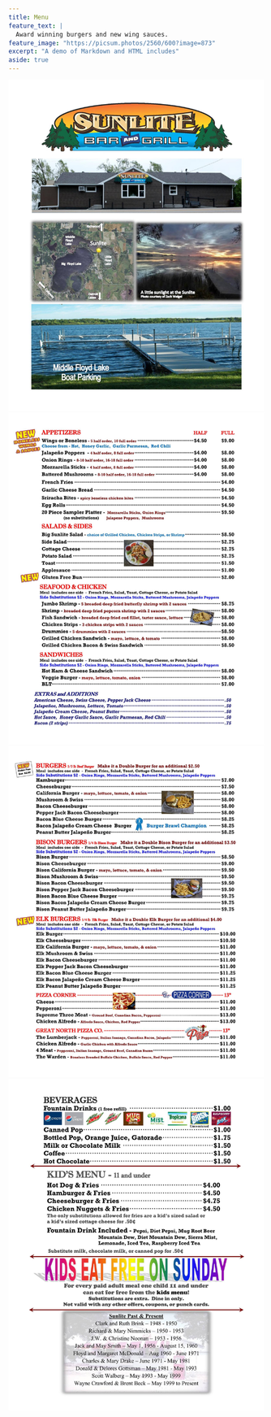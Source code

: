 ```yaml
---
title: Menu
feature_text: |
  Award winning burgers and new wing sauces.
feature_image: "https://picsum.photos/2560/600?image=873"
excerpt: "A demo of Markdown and HTML includes"
aside: true
---
```



<img src="\assets\menu_page1.jpg">
<img src="\assets\menu_page2.jpg">
<img src="\assets\menu_page3.jpg">
<img src="\assets\menu_page4.jpg">


